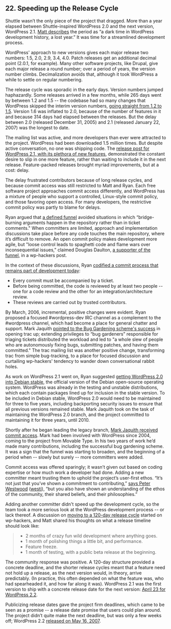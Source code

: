 

## 22. Speeding up the Release Cycle

Shuttle wasn’t the only piece of the project that dragged. More than a year elapsed between Shuttle-inspired WordPress 2.0 and the next version, WordPress 2.1. <a href="http://ma.tt/2010/11/one-point-oh/">Matt describes</a> the period as “a dark time in WordPress development history, a lost year.” It was time for a streamlined development process.

WordPress' approach to new versions gives each major release two numbers: 1.5, 2.0, 2.9, 3.4, 4.0. Patch releases get an additional decimal point (2.0.1, for example). Many other software projects, like Drupal, give each major release a round number; over a period of years, the version number climbs. Decimalization avoids that, although it took WordPress a while to settle on regular numbering.

The release cycle was sporadic in the early days. Version numbers jumped haphazardly. Some releases arrived in a few months, while 265 days went by between 1.2 and 1.5 -- the codebase had so many changes that WordPress skipped the interim version numbers, <a href="http://wordpress.org/news/2004/12/version-skip/">going straight from 1.2 to 1.5</a>. Version 1.6 was inflated to 2.0, because of the number of features in it and because 314 days had elapsed between the releases. But the delay between 2.0 (released December 31, 2005) and 2.1 (released January 22, 2007) was the longest to date.  

The mailing list was active, and more developers than ever were attracted to the project. WordPress had been downloaded 1.5 million times. But despite active conversation, no one was shipping code. The <a href="http://wordpress.org/news/2007/01/ella-21/">release post for WordPress 2.1, with its plethora of new features</a>, demonstrated the constant desire to slip in one more feature, rather than waiting to include it in the next release. Feature-packed releases brought myriad improvements, but at a cost: delay.

The delay frustrated contributors because of long release cycles, and because commit access was still restricted to Matt and Ryan. Each free software project approaches commit access differently, and WordPress has a mixture of people who support a controlled, Linux-style commit policy, and those favoring open access. For many developers, the restrictive commit policy was partly to blame for delays. 

Ryan argued that <a href="http://lists.wordpress.org/pipermail/wp-hackers/2006-March/005192.html">a defined funnel</a> avoided situations in which “bridge-burning arguments happen in the repository rather than in ticket comments." When committers are limited, approach and implementation discussions take place before any code touches the main repository, where it’s difficult to remove. An open commit policy makes development more agile, but "loose control leads to spaghetti code and flame wars over inconsequential issues," claimed Douglas Daulton, <a href="http://lists.wordpress.org/pipermail/wp-hackers/2006-March/005195.html">a supporter of the funnel</a>, in a wp-hackers post.

In the context of these discussions, Ryan <a href="http://lists.wordpress.org/pipermail/wp-hackers/2006-March/005190.html">codified a commit process that remains part of development today</a>:

<ul>
<li>Every commit must be accompanied by a ticket.</li>
<li>Before being committed, the code is reviewed by at least two people -- one for a code review and the other for an integration/architecture review.</li>
<li>These reviews are carried out by trusted contributors.</li>
</ul>

By March, 2006, incremental, positive changes were evident. Ryan proposed a focused #wordpress-dev IRC channel as a complement to the #wordpress channel, which had become a place for general chatter and support. Mark Jaquith <a href="http://lists.wordpress.org/pipermail/wp-hackers/2006-March/005189.html">pointed to the Bug Gardening scheme's success</a> in opening trac up; extending privileges to “bug gardeners” responsible for triaging tickets distributed the workload and led to "a whole slew of people who are autonomously fixing bugs, submitting  patches, and having them committed." The trac mailing list was another positive change, transforming trac from simple bug-tracking, to a place for focused discussion and curtailing wp-hackers' tendency to wander down conversational rabbit holes. 

As work on WordPress 2.1 went on, Ryan suggested <a href="http://lists.wordpress.org/pipermail/wp-hackers/2006-October/008871.html">getting WordPress 2.0 into Debian stable</a>, the official version of the  Debian open-source operating system. WordPress was already in the testing and unstable distributions, which each contain packages lined up for inclusion in the stable version. To be included in Debian stable, WordPress 2.0 would need to be maintained for three to five years, including backporting security issues to ensure that all previous versions remained stable. Mark Jaquith took on the task of maintaining the WordPress 2.0 branch, and the project committed to maintaining it for three years, until 2010. 

Shortly after he began leading the legacy branch, <a href="https://core.trac.wordpress.org/changeset/4270">Mark Jaquith received commit access</a>. Mark had been involved with WordPress since 2004, coming to the project from Movable Type. In his two years of work he’d made many contributions, including the successful bug gardening scheme. It was a sign that the funnel was starting to broaden, and the beginning of a period when -- slowly but surely -- more committers were added.

Commit access was offered sparingly; it wasn’t given out based on coding expertise or how much work a developer had done. Adding a new committer meant trusting them to uphold the project’s user-first ethos. “It’s not just that you’ve shown a commitment to contributing,” <a href="http://archive.wordpress.org/interviews/2013_07_02_Westwood.html#L122">says Peter Westwood</a> (<a href="http://profiles.wordpress.org/westi">westi</a>), “but you also have shown an understanding of the ethos of the community, their shared beliefs, and their philosophies.”

Adding another committer didn't speed up the development cycle, so the team took a more serious look at the WordPress development process -- or lack thereof. A discussion on <a href="http://lists.wordpress.org/pipermail/wp-hackers/2006-October/008907.html">moving to a 120-day release cycle</a> started on wp-hackers, and Matt shared his thoughts on what a release timeline should look like:	

<blockquote>

<ul>
<li>2 months of crazy fun wild development where anything goes.</li>
<li>1 month of polishing things a little bit, and performance.</li>
<li>Feature freeze.</li>	
<li>1 month of testing, with a public beta release at the beginning.</li></ul>

</blockquote>

The community response was positive. A 120-day structure provided a concrete deadline, and the shorter release cycles  meant that a feature need not hold up a release, as the next version would, in theory, arrive predictably. (In practice, this often depended on what the feature was, who had spearheaded it, and how far along it was). WordPress 2.1 was the first version to ship with a concrete release date for the next version: <a href="http://wordpress.org/news/2007/01/ella-21/">April 23 for WordPress 2.2</a>. 

Publicizing release dates gave the project firm deadlines, which came to be seen as a promise -- a release date promise that users could plan around. The project didn’t quite make the next deadline, but was only a few weeks off; WordPress 2.2 <a href="http://wordpress.org/news/2007/05/wordpress-22/">released on May 16, 2007</a>. 


